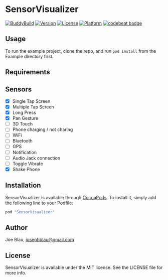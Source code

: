 # SensorVisualizer

[![BuddyBuild](https://dashboard.buddybuild.com/api/statusImage?appID=573bca5b6154260100a01253&branch=master&build=latest)](https://dashboard.buddybuild.com/apps/573bca5b6154260100a01253/build/latest)
[![Version](https://img.shields.io/cocoapods/v/SensorVisualizer.svg?style=flat)](http://cocoapods.org/pods/SensorVisualizer)
[![License](https://img.shields.io/cocoapods/l/SensorVisualizer.svg?style=flat)](http://cocoapods.org/pods/SensorVisualizer)
[![Platform](https://img.shields.io/cocoapods/p/SensorVisualizer.svg?style=flat)](http://cocoapods.org/pods/SensorVisualizer)
[![codebeat badge](https://codebeat.co/badges/ec07ca6f-abd0-4a63-b340-ac616c832d56)](https://codebeat.co/projects/github-com-joeblau-sensorvisualizer)

## Usage

To run the example project, clone the repo, and run `pod install` from the Example directory first.

## Requirements

## Sensors

- [x] Single Tap Screen
- [x] Multiple Tap Screen
- [x] Long Press
- [x] Pan Gesture
- [ ] 3D Touch
- [ ] Phone charging / not charing
- [ ] WiFi
- [ ] Bluetooth
- [ ] GPS
- [ ] Notification
- [ ] Audio Jack connection
- [ ] Toggle Vibrate
- [x] Shake Phone

## Installation

SensorVisualizer is available through [CocoaPods](http://cocoapods.org). To install
it, simply add the following line to your Podfile:

```ruby
pod "SensorVisualizer"
```

## Author

Joe Blau, josephblau@gmail.com

## License

SensorVisualizer is available under the MIT license. See the LICENSE file for more info.
